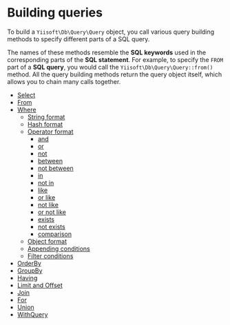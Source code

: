 # Building queries

To build a `Yiisoft\Db\Query\Query` object, you call various query building methods to specify different parts
of a SQL query.

The names of these methods resemble the **SQL keywords** used in the corresponding parts of the **SQL statement**.
For example, to specify the `FROM` part of a **SQL query**, you would call the `Yiisoft\Db\Query\Query::from()` method.
All the query building methods return the query object itself, which allows you to chain many calls together.

- [Select](../query/select.md)
- [From](../query/from.md)
- [Where](../query/where.md)
  - [String format](../query/where.md#string-format)
  - [Hash format](../query/where.md#hash-format)
  - [Operator format](../query/where.md#operator-format)
    - [and](../query/where.md#and)
    - [or](../query/where.md#or)
    - [not](../query/where.md#not)
    - [between](../query/where.md#between)
    - [not between](../query/where.md#not-between)
    - [in](../query/where.md#in)
    - [not in](../query/where.md#not-in)
    - [like](../query/where.md#like)
    - [or like](../query/where.md#or-like)
    - [not like](../query/where.md#not-like)
    - [or not like](../query/where.md#or-not-like)
    - [exists](../query/where.md#exists)
    - [not exists](../query/where.md#not-exists)
    - [comparison](../query/where.md#comparison)
  - [Object format](../query/where.md#object-format)
  - [Appending conditions](../query/where.md#appending-conditions)
  - [Filter conditions](../query/where.md#filter-conditions)
- [OrderBy](../query/order-by.md)
- [GroupBy](../query/group-by.md)
- [Having](../query/having.md)
- [Limit and Offset](../query/limit-and-offset.md)
- [Join](../query/join.md)
- [For](../query/for.md)
- [Union](../query/union.md)
- [WithQuery](../query/with-query.md)
